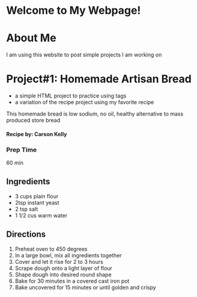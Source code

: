 # Welcome to My Webpage!

<h1>About Me</h1>

<p>I am using this website to post simple projects I am working on</p>

<h1>Project#1: Homemade Artisan Bread</h1>
<ul>
    <li>a simple HTML project to practice using tags</li>
    <li>a variation of the recipe project using my favorite recipe</li>
</ul>
<span>This homemade bread is low sodium, no oil, healthy alternative to mass produced store bread<span>

<h4>Recipe by: Carson Kelly</h4>

<h3>Prep Time</h3>
<span>60 min</span>

<h2>Ingredients</h2>
<ul>
    <li>3 cups plain flour</li>
    <li>2tsp instant yeast</li>
    <li>2 tsp salt</li>
    <li>1 1/2 cus warm water</li>
</ul>

<h2>Directions</h2>
<ol>
    <li>Preheat oven to 450 degrees</li>
    <li>In a large bowl, mix all ingredients together</li>
    <li>Cover and let it rise for 2 to 3 hours</li>
    <li>Scrape dough onto a light layer of flour</li>
    <li>Shape dough into desired round shape</li>
    <li>Bake for 30 minutes in a covered cast iron pot</li>
    <li>Bake uncovered for 15 minutes or until golden and crispy</li>
</ol>
